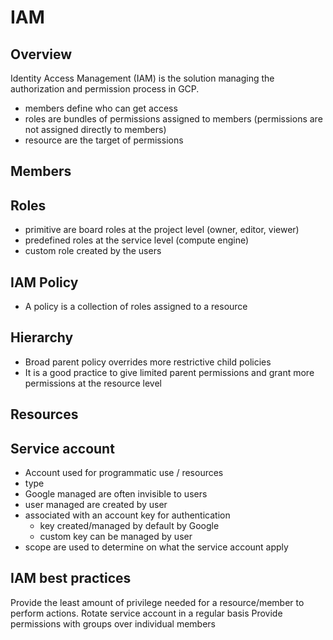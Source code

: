 # IAM


## Overview
Identity Access Management (IAM) is the solution managing the authorization and permission process in GCP.
 - members define who can get access
 - roles are bundles of permissions assigned to members (permissions are not assigned directly to members)
 - resource are the target of permissions

## Members
## Roles
 - primitive are board roles at the project level (owner, editor, viewer)
 - predefined roles at the service level (compute engine)
 - custom role created by the users
## IAM Policy
 - A policy is a collection of roles assigned to a resource
## Hierarchy
 - Broad parent policy overrides more restrictive child policies
 - It is a good practice to give limited parent permissions and grant more permissions at the resource level
## Resources

## Service account
 - Account used for programmatic use / resources
 - type
  - Google managed are often invisible to users
  - user managed are created by user
 - associated with an account key for authentication
   - key created/managed by default by Google
   - custom key can be managed by user
 - scope are used to determine on what the service account apply

## IAM best practices
Provide the least amount of privilege needed for a resource/member to perform actions.
Rotate service account in a regular basis
Provide permissions with groups over individual members
